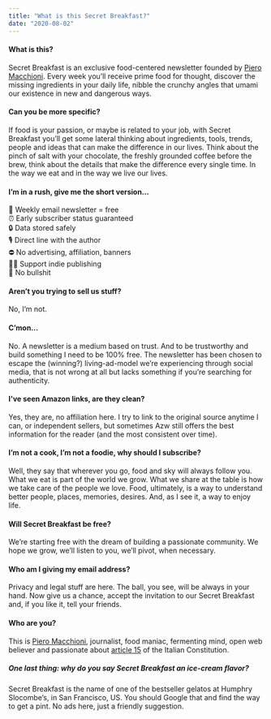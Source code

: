 ```yaml
---
title: "What is this Secret Breakfast?"
date: "2020-08-02"
---
```


#### What is this?
Secret Breakfast is an exclusive food-centered newsletter founded by [Piero Macchioni](https://macchioni.cc). Every week you’ll receive prime food for thought, discover the missing ingredients in your daily life, nibble the crunchy angles that umami our existence in new and dangerous ways.

#### Can you be more specific?
If food is your passion, or maybe is related to your job, with Secret Breakfast you’ll get some lateral thinking about ingredients, tools, trends, people and ideas that can make the difference in our lives. Think about the pinch of salt with your chocolate, the freshly grounded coffee before the brew, think about the details that make the difference every single time. In the way we eat and in the way we live our lives.

#### I’m in a rush, give me the short version…
💌 Weekly email newsletter = free <br>
⏰ Early subscriber status guaranteed<br>
🔒 Data stored safely<br>
🎙 Direct line with the author<br>
⛔️ No advertising, affiliation, banners<br>
✊🏼 Support indie publishing<br>
💩 No bullshit


#### Aren’t you trying to sell us stuff?
No, I’m not.

#### C’mon…
No. A newsletter is a medium based on trust. And to be trustworthy and build something I need to be 100% free. The newsletter has been chosen to escape the (winning?) living-ad-model we’re experiencing through social media, that is not wrong at all but lacks something if you’re searching for authenticity.

#### I've seen Amazon links, are they clean?
Yes, they are, no affiliation here. I try to link to the original source anytime I can, or independent sellers, but sometimes Azw still offers the best information for the reader (and the most consistent over time).

#### I’m not a cook, I’m not a foodie, why should I subscribe?
Well, they say that wherever you go, food and sky will always follow you. What we eat is part of the world we grow. What we share at the table is how we take care of the people we love. Food, ultimately, is a way to understand better people, places, memories, desires. And, as I see it, a way to enjoy life.

#### Will Secret Breakfast be free?
We’re starting free with the dream of building a passionate community. We hope we grow, we’ll listen to you, we’ll pivot, when necessary.

#### Who am I giving my email address?
Privacy and legal stuff are here. The ball, you see, will be always in your hand. Now give us a chance, accept the invitation to our Secret Breakfast and, if you like it, tell your friends.

#### Who are you?
This is [Piero Macchioni](https://macchioni.cc), journalist, food maniac, fermenting mind, open web believer and passionate about [article 15](https://it.wikipedia.org/wiki/Libert%C3%A0_e_segretezza_della_corrispondenza) of the Italian Constitution.

##### One last thing: why do you say Secret Breakfast an ice-cream flavor?
Secret Breakfast is the name of one of the bestseller gelatos at Humphry Slocombe’s, in San Francisco, US. You should Google that and find the way to get a pint. No ads here, just a friendly suggestion.
